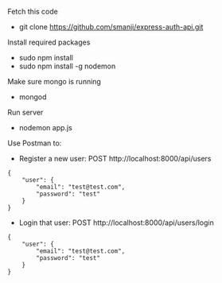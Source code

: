 Fetch this code
- git clone https://github.com/smanji/express-auth-api.git

Install required packages
- sudo npm install
- sudo npm install -g nodemon

Make sure mongo is running
- mongod

Run server
- nodemon app.js

Use Postman to:
- Register a new user: POST http://localhost:8000/api/users
```
{
	"user": {
		"email": "test@test.com",
		"password": "test"
	}
}
```

- Login that user: POST http://localhost:8000/api/users/login
```
{
	"user": {
		"email": "test@test.com",
		"password": "test"
	}
}
```
